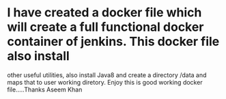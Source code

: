 # I have created a docker file which will create a full functional docker container of jenkins. This docker file also install
other useful utilities, also install Java8 and create a directory /data and maps that to user working diretory. Enjoy this is
good working docker file.....Thanks Aseem Khan
